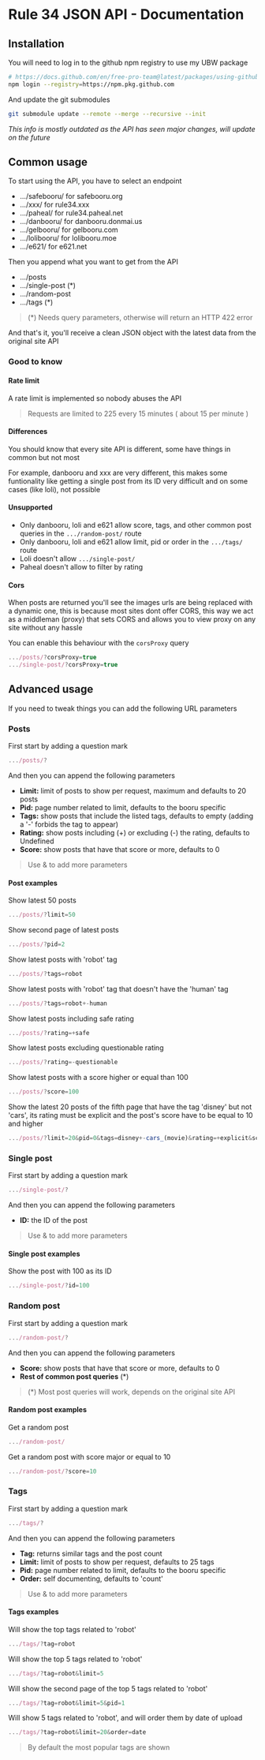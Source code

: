 # Rule 34 JSON API - Documentation

## Installation

You will need to log in to the github npm registry to use my UBW package

```sh
# https://docs.github.com/en/free-pro-team@latest/packages/using-github-packages-with-your-projects-ecosystem/configuring-npm-for-use-with-github-packages#installing-a-package
npm login --registry=https://npm.pkg.github.com
```

And update the git submodules

```sh
git submodule update --remote --merge --recursive --init
```

_This info is mostly outdated as the API has seen major changes, will update on the future_

## Common usage

To start using the API, you have to select an endpoint

- .../safebooru/ for safebooru.org
- .../xxx/ for rule34.xxx
- .../paheal/ for rule34.paheal.net
- .../danbooru/ for danbooru.donmai.us
- .../gelbooru/ for gelbooru.com
- .../lolibooru/ for lolibooru.moe
- .../e621/ for e621.net

Then you append what you want to get from the API

- .../posts
- .../single-post (\*)
- .../random-post
- .../tags (\*)

> (\*) Needs query parameters, otherwise will return an HTTP 422 error

And that's it, you'll receive a clean JSON object with the latest data from the original site API

### Good to know

#### Rate limit

A rate limit is implemented so nobody abuses the API

> Requests are limited to 225 every 15 minutes ( about 15 per minute )

#### Differences

You should know that every site API is different, some have things in common but not most

For example, danbooru and xxx are very different, this makes some funtionality like getting a single post from its ID very difficult and on some cases (like loli), not possible

#### Unsupported

- Only danbooru, loli and e621 allow score, tags, and other common post queries in the `.../random-post/` route
- Only danbooru, loli and e621 allow limit, pid or order in the `.../tags/` route
- Loli doesn't allow `.../single-post/`
- Paheal doesn't allow to filter by rating

#### Cors

When posts are returned you'll see the images urls are being replaced with a dynamic one, this is because most sites dont offer CORS, this way we act as a middleman (proxy) that sets CORS and allows you to view proxy on any site without any hassle

You can enable this behaviour with the `corsProxy` query

```javascript
.../posts/?corsProxy=true
.../single-post/?corsProxy=true
```

## Advanced usage

If you need to tweak things you can add the following URL parameters

### Posts

First start by adding a question mark

```javascript
.../posts/?
```

And then you can append the following parameters

- **Limit:** limit of posts to show per request, maximum and defaults to 20 posts
- **Pid:** page number related to limit, defaults to the booru specific
- **Tags:** show posts that include the listed tags, defaults to empty (adding a '-' forbids the tag to appear)
- **Rating:** show posts including (+) or excluding (-) the rating, defaults to Undefined
- **Score:** show posts that have that score or more, defaults to 0

> Use & to add more parameters

#### Post examples

Show latest 50 posts

```javascript
.../posts/?limit=50
```

Show second page of latest posts

```javascript
.../posts/?pid=2
```

Show latest posts with 'robot' tag

```javascript
.../posts/?tags=robot
```

Show latest posts with 'robot' tag that doesn't have the 'human' tag

```javascript
.../posts/?tags=robot+-human
```

Show latest posts including safe rating

```javascript
.../posts/?rating=+safe
```

Show latest posts excluding questionable rating

```javascript
.../posts/?rating=-questionable
```

Show latest posts with a score higher or equal than 100

```javascript
.../posts/?score=100
```

Show the latest 20 posts of the fifth page that have the tag 'disney' but not 'cars', its rating must be explicit and the post's score have to be equal to 10 and higher

```javascript
.../posts/?limit=20&pid=0&tags=disney+-cars_(movie)&rating=+explicit&score=10
```

### Single post

First start by adding a question mark

```javascript
.../single-post/?
```

And then you can append the following parameters

- **ID:** the ID of the post

> Use & to add more parameters

#### Single post examples

Show the post with 100 as its ID

```javascript
.../single-post/?id=100
```

### Random post

First start by adding a question mark

```javascript
.../random-post/?
```

And then you can append the following parameters

- **Score:** show posts that have that score or more, defaults to 0
- **Rest of common post queries** (\*)

> (\*) Most post queries will work, depends on the original site API

#### Random post examples

Get a random post

```javascript
.../random-post/
```

Get a random post with score major or equal to 10

```javascript
.../random-post/?score=10
```

### Tags

First start by adding a question mark

```javascript
.../tags/?
```

And then you can append the following parameters

- **Tag:** returns similar tags and the post count
- **Limit:** limit of posts to show per request, defaults to 25 tags
- **Pid:** page number related to limit, defaults to the booru specific
- **Order:** self documenting, defaults to 'count'

> Use & to add more parameters

#### Tags examples

Will show the top tags related to 'robot'

```javascript
.../tags/?tag=robot
```

Will show the top 5 tags related to 'robot'

```javascript
.../tags/?tag=robot&limit=5
```

Will show the second page of the top 5 tags related to 'robot'

```javascript
.../tags/?tag=robot&limit=5&pid=1
```

Will show 5 tags related to 'robot', and will order them by date of upload

```javascript
.../tags/?tag=robot&limit=20&order=date
```

> By default the most popular tags are shown
